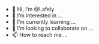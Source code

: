 - 👋 Hi, I’m @Lafely
- 👀 I’m interested in ...
- 🌱 I’m currently learning ...
- 💞️ I’m looking to collaborate on ...
- 📫 How to reach me ...

<!---
Lafely/Lafely is a ✨ special ✨ repository because its `README.md` (this file) appears on your GitHub profile.
You can click the Preview link to take a look at your changes.
--->
